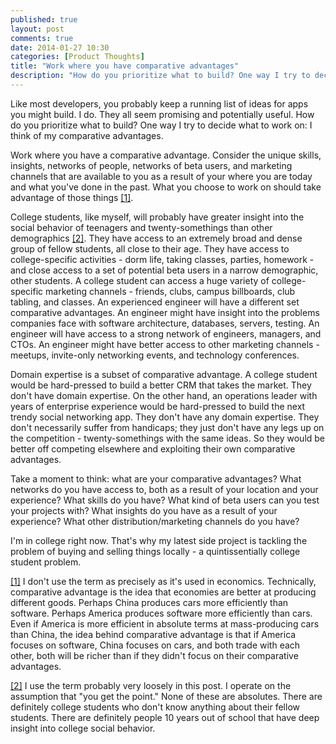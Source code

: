 ```yaml
---
published: true
layout: post
comments: true
date: 2014-01-27 10:30
categories: [Product Thoughts]
title: "Work where you have comparative advantages"
description: "How do you prioritize what to build? One way I try to decide what to work on: I think of my comparative advantages."
---
```


<div class="article-cover" style="background-image: url('/images/blog/2014/comparative-advantage.jpg')"></div>

Like most developers, you probably keep a running list of ideas for apps you might build. I do. They all seem promising and potentially useful. How do you prioritize what to build? One way I try to decide what to work on: I think of my comparative advantages.

<!-- more -->

Work where you have a comparative advantage. Consider the unique skills, insights, networks of people, networks of beta users, and marketing channels that are available to you as a result of your where you are today and what you've done in the past. What you choose to work on should take advantage of those things <a name="1-back" href="#1">[1]</a>.

College students, like myself, will probably have greater insight into the social behavior of teenagers and twenty-somethings than other demographics <a name="2-back" href="#2">[2]</a>. They have access to an extremely broad and dense group of fellow students, all close to their age. They have access to college-specific activities - dorm life, taking classes, parties, homework - and close access to a set of potential beta users in a narrow demographic, other students. A college student can access a huge variety of college-specific marketing channels - friends, clubs, campus billboards, club tabling, and classes. An experienced engineer will have a different set comparative advantages. An engineer might have insight into the problems companies face with software architecture, databases, servers, testing. An engineer will have access to a strong network of engineers, managers, and CTOs. An engineer might have better access to other marketing channels - meetups, invite-only networking events, and technology conferences.

Domain expertise is a subset of comparative advantage. A college student would be hard-pressed to build a better CRM that takes the market. They don't have domain expertise. On the other hand, an operations leader with years of enterprise experience would be hard-pressed to build the next trendy social networking app. They don't have any domain expertise. They don't necessarily suffer from handicaps; they just don't have any legs up on the competition - twenty-somethings with the same ideas. So they would be better off competing elsewhere and exploiting their own comparative advantages.

Take a moment to think: what are your comparative advantages? What networks do you have access to, both as a result of your location and your experience? What skills do you have? What kind of beta users can you test your projects with? What insights do you have as a result of your experience? What other distribution/marketing channels do you have?

I'm in college right now. That's why my latest side project is tackling the problem of buying and selling things locally - a quintissentially college student problem.

<a name="1" href="#1-back">[1]</a> I don't use the term as precisely as it's used in economics. Technically, comparative advantage is the idea that economies are better at producing different goods. Perhaps China produces cars more efficiently than software. Perhaps America produces software more efficiently than cars. Even if America is more efficient in absolute terms at mass-producing cars than China, the idea behind comparative advantage is that if America focuses on software, China focuses on cars, and both trade with each other, both will be richer than if they didn't focus on their comparative advantages.

<a name="2" href="#2-back">[2]</a> I use the term probably very loosely in this post. I operate on the assumption that "you get the point." None of these are absolutes. There are definitely college students who don't know anything about their fellow students. There are definitely people 10 years out of school that have deep insight into college social behavior.